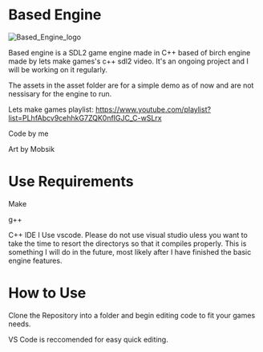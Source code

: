 # Based Engine

![Based_Engine_logo](https://user-images.githubusercontent.com/76536315/235335455-d4e34e22-4040-49be-ba77-31bdb6cd34b4.png)

Based engine is a SDL2 game engine made in C++ based of birch engine made by lets make games's c++ sdl2 video. It's an ongoing project and I will be working on it regularly.

The assets in the asset folder are for a simple demo as of now and are not nessisary for the engine to run.

Lets make games playlist:
https://www.youtube.com/playlist?list=PLhfAbcv9cehhkG7ZQK0nfIGJC_C-wSLrx

Code by me

Art by Mobsik

# Use Requirements

Make

g++

C++ IDE I Use vscode. Please do not use visual studio uless you want to take the time to resort the directorys so that it compiles properly. This is something I will do in the future, most likely after I have finished the basic engine features.

# How to Use

Clone the Repository into a folder and begin editing code to fit your games needs. 

VS Code is reccomended for easy quick editing.
